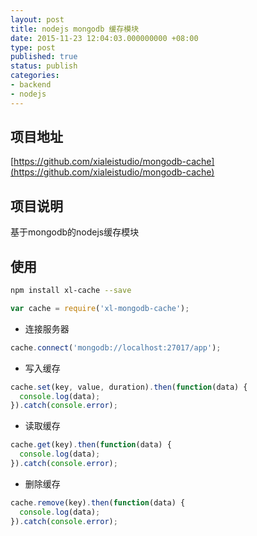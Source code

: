 ```yaml
---
layout: post
title: nodejs mongodb 缓存模块
date: 2015-11-23 12:04:03.000000000 +08:00
type: post
published: true
status: publish
categories:
- backend
- nodejs
---
```

## 项目地址

[https://github.com/xialeistudio/mongodb-cache](https://github.com/xialeistudio/mongodb-cache)
## 项目说明
基于mongodb的nodejs缓存模块
## 使用

```bash
npm install xl-cache --save
```

```javascript
var cache = require('xl-mongodb-cache');
```
+ 连接服务器

```javascript
cache.connect('mongodb://localhost:27017/app');
```

+ 写入缓存

```javascript
cache.set(key, value, duration).then(function(data) {
  console.log(data);
}).catch(console.error);
```

+ 读取缓存

```javascript
cache.get(key).then(function(data) {
  console.log(data);
}).catch(console.error);
```

+ 删除缓存

```javascript
cache.remove(key).then(function(data) {
  console.log(data);
}).catch(console.error);
```